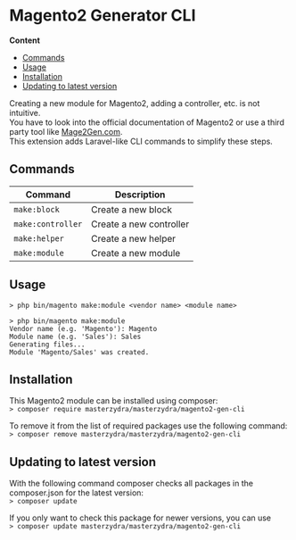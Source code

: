 # Magento2 Generator CLI

**Content**  
- [Commands](#commands)
- [Usage](#usage)
- [Installation](#installation)
- [Updating to latest version](#updating-to-latest-version)

Creating a new module for Magento2, adding a controller, etc. is not intuitive.  
You have to look into the official documentation of Magento2 or use a third party tool like [Mage2Gen.com](Mage2Gen.com).  
This extension adds Laravel-like CLI commands to simplify these steps.

## Commands
| Command | Description |
|---------|-------------|
| `make:block` | Create a new block |
| `make:controller` | Create a new controller |
| `make:helper` | Create a new helper |
| `make:module` | Create a new module |

## Usage
```
> php bin/magento make:module <vendor name> <module name>

> php bin/magento make:module
Vendor name (e.g. 'Magento'): Magento
Module name (e.g. 'Sales'): Sales
Generating files...
Module 'Magento/Sales' was created.
```

## Installation
This Magento2 module can be installed using composer:  
`> composer require masterzydra/masterzydra/magento2-gen-cli`

To remove it from the list of required packages use the following command:  
`> composer remove masterzydra/masterzydra/magento2-gen-cli`

## Updating to latest version
With the following command composer checks all packages in the composer.json for the latest version:  
`> composer update`

If you only want to check this package for newer versions, you can use  
`> composer update masterzydra/masterzydra/magento2-gen-cli`
